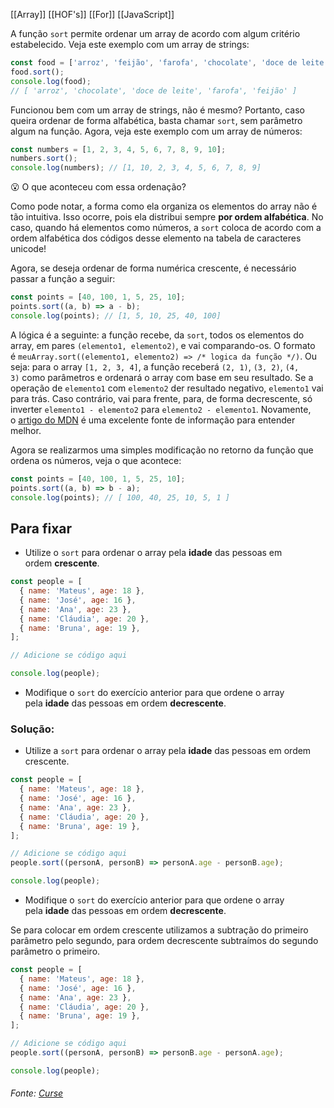 [[Array]]
[[HOF's]]
[[For]]
[[JavaScript]]

  
A função `sort` permite ordenar um array de acordo com algum critério estabelecido. Veja este exemplo com um array de strings:
```js
const food = ['arroz', 'feijão', 'farofa', 'chocolate', 'doce de leite'];
food.sort();
console.log(food);
// [ 'arroz', 'chocolate', 'doce de leite', 'farofa', 'feijão' ]
```

Funcionou bem com um array de strings, não é mesmo? Portanto, caso queira ordenar de forma alfabética, basta chamar `sort`, sem parâmetro algum na função. Agora, veja este exemplo com um array de números:
```js
const numbers = [1, 2, 3, 4, 5, 6, 7, 8, 9, 10];
numbers.sort();
console.log(numbers); // [1, 10, 2, 3, 4, 5, 6, 7, 8, 9]
```

😮 O que aconteceu com essa ordenação?

Como pode notar, a forma como ela organiza os elementos do array não é tão intuitiva. Isso ocorre, pois ela distribui sempre **por ordem alfabética**. No caso, quando há elementos como números, a `sort` coloca de acordo com a ordem alfabética dos códigos desse elemento na tabela de caracteres unicode!

Agora, se deseja ordenar de forma numérica crescente, é necessário passar a função a seguir:
```js
const points = [40, 100, 1, 5, 25, 10];
points.sort((a, b) => a - b);
console.log(points); // [1, 5, 10, 25, 40, 100]
```

A lógica é a seguinte: a função recebe, da `sort`, todos os elementos do array, em pares `(elemento1, elemento2)`, e vai comparando-os. O formato é `meuArray.sort((elemento1, elemento2) => /* logica da função */)`. Ou seja: para o array `[1, 2, 3, 4]`, a função receberá `(2, 1)`, `(3, 2)`, `(4, 3)` como parâmetros e ordenará o array com base em seu resultado. Se a operação de `elemento1` com `elemento2` der resultado negativo, `elemento1` vai para trás. Caso contrário, vai para frente, para, de forma decrescente, só inverter `elemento1 - elemento2` para `elemento2 - elemento1`. Novamente, o [artigo do MDN](https://developer.mozilla.org/pt-BR/docs/Web/JavaScript/Reference/Global_Objects/Array/sort) é uma excelente fonte de informação para entender melhor.

Agora se realizarmos uma simples modificação no retorno da função que ordena os números, veja o que acontece:
```js
const points = [40, 100, 1, 5, 25, 10];
points.sort((a, b) => b - a);
console.log(points); // [ 100, 40, 25, 10, 5, 1 ]
```

## Para fixar

-   Utilize o `sort` para ordenar o array pela **idade** das pessoas em ordem **crescente**.
```js
const people = [
  { name: 'Mateus', age: 18 },
  { name: 'José', age: 16 },
  { name: 'Ana', age: 23 },
  { name: 'Cláudia', age: 20 },
  { name: 'Bruna', age: 19 },
];

// Adicione se código aqui

console.log(people);
```

-   Modifique o `sort` do exercício anterior para que ordene o array pela **idade** das pessoas em ordem **decrescente**.

### **Solução:**

-   Utilize a `sort` para ordenar o array pela **idade** das pessoas em ordem crescente.
```js
const people = [
  { name: 'Mateus', age: 18 },
  { name: 'José', age: 16 },
  { name: 'Ana', age: 23 },
  { name: 'Cláudia', age: 20 },
  { name: 'Bruna', age: 19 },
];

// Adicione se código aqui
people.sort((personA, personB) => personA.age - personB.age);

console.log(people);
```

-   Modifique o `sort` do exercício anterior para que ordene o array pela **idade** das pessoas em ordem **decrescente**.

Se para colocar em ordem crescente utilizamos a subtração do primeiro parâmetro pelo segundo, para ordem decrescente subtraímos do segundo parâmetro o primeiro.

```js
const people = [
  { name: 'Mateus', age: 18 },
  { name: 'José', age: 16 },
  { name: 'Ana', age: 23 },
  { name: 'Cláudia', age: 20 },
  { name: 'Bruna', age: 19 },
];

// Adicione se código aqui
people.sort((personA, personB) => personB.age - personA.age);

console.log(people);
```

###### Fonte: [Curse](https://app.betrybe.com/learn/course/5e938f69-6e32-43b3-9685-c936530fd326/module/fc998c60-386e-46bc-83ca-4269beb17e17/section/ccfff26d-24c9-422e-b886-6ee19f20db14/day/c4b18c18-c696-46c7-b80b-d810716018ee/lesson/9dd28942-5b5e-4ad4-bb7a-0d1c6813f3d8)
